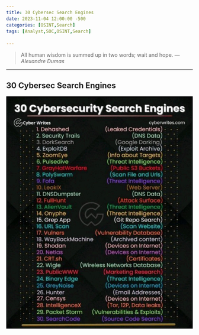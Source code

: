 ```yaml
---
title: 30 Cybersec Search Engines
date: 2023-11-04 12:00:00 -500
categories: [OSINT,Search]
tags: [Analyst,SOC,OSINT,Search]

---
```


> All human wisdom is summed up in two words; wait and hope.
> — <cite>Alexandre Dumas</cite>

---

## 30 Cybersec Search Engines

![Pasted image 20231104190114.png](https://raw.githubusercontent.com/Xp101T7/Xp101T7.github.io/main/Media/Pasted%20image%2020231104190114.png)